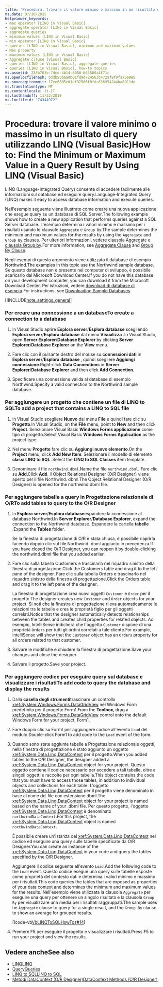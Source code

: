 ```yaml
---
title: 'Procedura: trovare il valore minimo o massimo in un risultato di query utilizzando LINQ'
ms.date: 07/20/2015
helpviewer_keywords:
- max operator [LINQ in Visual Basic]
- aggregate operator [LINQ in Visual Basic]
- aggregate queries
- minimum values [LINQ in Visual Basic]
- min operator [LINQ in Visual Basic]
- queries [LINQ in Visual Basic], minimum and maximum values
- Max property
- maximum values [LINQ in Visual Basic]
- Aggregate clause [Visual Basic]
- queries [LINQ in Visual Basic], aggregate queries
- queries [LINQ in Visual Basic], how-to topics
ms.assetid: 238b763b-7dcd-4b14-8050-b65500a4f71c
ms.openlocfilehash: bddb90baa0b01fd9d724583b472af9f9fa7569e5
ms.sourcegitcommit: 17ee6605e01ef32506f8fdc686954244ba6911de
ms.translationtype: MT
ms.contentlocale: it-IT
ms.lasthandoff: 11/22/2019
ms.locfileid: "74344972"
---
```

# <a name="how-to-find-the-minimum-or-maximum-value-in-a-query-result-by-using-linq-visual-basic"></a><span data-ttu-id="21196-102">Procedura: trovare il valore minimo o massimo in un risultato di query utilizzando LINQ (Visual Basic)</span><span class="sxs-lookup"><span data-stu-id="21196-102">How to: Find the Minimum or Maximum Value in a Query Result by Using LINQ (Visual Basic)</span></span>
<span data-ttu-id="21196-103">LINQ (Language-Integrated Query) consente di accedere facilmente alle informazioni sul database ed eseguire query.</span><span class="sxs-lookup"><span data-stu-id="21196-103">Language-Integrated Query (LINQ) makes it easy to access database information and execute queries.</span></span>  
  
 <span data-ttu-id="21196-104">Nell'esempio seguente viene illustrato come creare una nuova applicazione che esegue query su un database di SQL Server.</span><span class="sxs-lookup"><span data-stu-id="21196-104">The following example shows how to create a new application that performs queries against a SQL Server database.</span></span> <span data-ttu-id="21196-105">L'esempio determina i valori minimo e massimo per i risultati usando le clausole `Aggregate` e `Group By`.</span><span class="sxs-lookup"><span data-stu-id="21196-105">The sample determines the minimum and maximum values for the results by using the `Aggregate` and `Group By` clauses.</span></span> <span data-ttu-id="21196-106">Per ulteriori informazioni, vedere clausola [Aggregate](../../../../visual-basic/language-reference/queries/aggregate-clause.md) e [clausola Group by](../../../../visual-basic/language-reference/queries/group-by-clause.md).</span><span class="sxs-lookup"><span data-stu-id="21196-106">For more information, see [Aggregate Clause](../../../../visual-basic/language-reference/queries/aggregate-clause.md) and [Group By Clause](../../../../visual-basic/language-reference/queries/group-by-clause.md).</span></span>  
  
 <span data-ttu-id="21196-107">Negli esempi di questo argomento viene utilizzato il database di esempio Northwind.</span><span class="sxs-lookup"><span data-stu-id="21196-107">The examples in this topic use the Northwind sample database.</span></span> <span data-ttu-id="21196-108">Se questo database non è presente nel computer di sviluppo, è possibile scaricarlo dal Microsoft Download Center.</span><span class="sxs-lookup"><span data-stu-id="21196-108">If you do not have this database on your development computer, you can download it from the Microsoft Download Center.</span></span> <span data-ttu-id="21196-109">Per istruzioni, vedere [download di database di esempio](../../../../framework/data/adonet/sql/linq/downloading-sample-databases.md).</span><span class="sxs-lookup"><span data-stu-id="21196-109">For instructions, see [Downloading Sample Databases](../../../../framework/data/adonet/sql/linq/downloading-sample-databases.md).</span></span>  
  
[!INCLUDE[note_settings_general](~/includes/note-settings-general-md.md)]  
  
### <a name="to-create-a-connection-to-a-database"></a><span data-ttu-id="21196-110">Per creare una connessione a un database</span><span class="sxs-lookup"><span data-stu-id="21196-110">To create a connection to a database</span></span>  
  
1. <span data-ttu-id="21196-111">In Visual Studio aprire **Esplora server**/**Esplora database** scegliendo **Esplora server**/**Esplora database** dal menu **Visualizza** .</span><span class="sxs-lookup"><span data-stu-id="21196-111">In Visual Studio, open **Server Explorer**/**Database Explorer** by clicking **Server Explorer**/**Database Explorer** on the **View** menu.</span></span>  
  
2. <span data-ttu-id="21196-112">Fare clic con il pulsante destro del mouse su **connessioni dati** in **Esplora server**/**Esplora database** , quindi scegliere **Aggiungi connessione**.</span><span class="sxs-lookup"><span data-stu-id="21196-112">Right-click **Data Connections** in **Server Explorer**/**Database Explorer** and then click **Add Connection**.</span></span>  
  
3. <span data-ttu-id="21196-113">Specificare una connessione valida al database di esempio Northwind.</span><span class="sxs-lookup"><span data-stu-id="21196-113">Specify a valid connection to the Northwind sample database.</span></span>  
  
### <a name="to-add-a-project-that-contains-a-linq-to-sql-file"></a><span data-ttu-id="21196-114">Per aggiungere un progetto che contiene un file di LINQ to SQL</span><span class="sxs-lookup"><span data-stu-id="21196-114">To add a project that contains a LINQ to SQL file</span></span>  
  
1. <span data-ttu-id="21196-115">In Visual Studio scegliere **Nuovo** dal menu **File** e quindi fare clic su **Progetto**.</span><span class="sxs-lookup"><span data-stu-id="21196-115">In Visual Studio, on the **File** menu, point to **New** and then click **Project**.</span></span> <span data-ttu-id="21196-116">Selezionare Visual Basic **Windows Forms applicazione** come tipo di progetto.</span><span class="sxs-lookup"><span data-stu-id="21196-116">Select Visual Basic **Windows Forms Application** as the project type.</span></span>  
  
2. <span data-ttu-id="21196-117">Nel menu **Progetto** fare clic su **Aggiungi nuovo elemento**.</span><span class="sxs-lookup"><span data-stu-id="21196-117">On the **Project** menu, click **Add New Item**.</span></span> <span data-ttu-id="21196-118">Selezionare il modello di elemento **classi LINQ to SQL** .</span><span class="sxs-lookup"><span data-stu-id="21196-118">Select the **LINQ to SQL Classes** item template.</span></span>  
  
3. <span data-ttu-id="21196-119">Denominare il file `northwind.dbml`.</span><span class="sxs-lookup"><span data-stu-id="21196-119">Name the file `northwind.dbml`.</span></span> <span data-ttu-id="21196-120">Fare clic su **Add**.</span><span class="sxs-lookup"><span data-stu-id="21196-120">Click **Add**.</span></span> <span data-ttu-id="21196-121">Il Object Relational Designer (O/R Designer) viene aperto per il file Northwind. dbml.</span><span class="sxs-lookup"><span data-stu-id="21196-121">The Object Relational Designer (O/R Designer) is opened for the northwind.dbml file.</span></span>  
  
### <a name="to-add-tables-to-query-to-the-or-designer"></a><span data-ttu-id="21196-122">Per aggiungere tabelle a query in Progettazione relazionale di O/R</span><span class="sxs-lookup"><span data-stu-id="21196-122">To add tables to query to the O/R Designer</span></span>  
  
1. <span data-ttu-id="21196-123">In **Esplora server**/**Esplora database**espandere la connessione al database Northwind.</span><span class="sxs-lookup"><span data-stu-id="21196-123">In **Server Explorer**/**Database Explorer**, expand the connection to the Northwind database.</span></span> <span data-ttu-id="21196-124">Espandere la cartella **tabelle** .</span><span class="sxs-lookup"><span data-stu-id="21196-124">Expand the **Tables** folder.</span></span>  
  
     <span data-ttu-id="21196-125">Se la finestra di progettazione di O/R è stata chiusa, è possibile riaprirla facendo doppio clic sul file Northwind. dbml aggiunto in precedenza.</span><span class="sxs-lookup"><span data-stu-id="21196-125">If you have closed the O/R Designer, you can reopen it by double-clicking the northwind.dbml file that you added earlier.</span></span>  
  
2. <span data-ttu-id="21196-126">Fare clic sulla tabella Customers e trascinarla nel riquadro sinistro della finestra di progettazione.</span><span class="sxs-lookup"><span data-stu-id="21196-126">Click the Customers table and drag it to the left pane of the designer.</span></span> <span data-ttu-id="21196-127">Fare clic sulla tabella Orders e trascinarlo nel riquadro sinistro della finestra di progettazione.</span><span class="sxs-lookup"><span data-stu-id="21196-127">Click the Orders table and drag it to the left pane of the designer.</span></span>  
  
     <span data-ttu-id="21196-128">La finestra di progettazione crea nuovi oggetti `Customer` e `Order` per il progetto.</span><span class="sxs-lookup"><span data-stu-id="21196-128">The designer creates new `Customer` and `Order` objects for your project.</span></span> <span data-ttu-id="21196-129">Si noti che la finestra di progettazione rileva automaticamente le relazioni tra le tabelle e crea le proprietà figlio per gli oggetti correlati.</span><span class="sxs-lookup"><span data-stu-id="21196-129">Notice that the designer automatically detects relationships between the tables and creates child properties for related objects.</span></span> <span data-ttu-id="21196-130">Ad esempio, IntelliSense indicherà che l'oggetto `Customer` dispone di una proprietà `Orders` per tutti gli ordini correlati a tale cliente.</span><span class="sxs-lookup"><span data-stu-id="21196-130">For example, IntelliSense will show that the `Customer` object has an `Orders` property for all orders related to that customer.</span></span>  
  
3. <span data-ttu-id="21196-131">Salvare le modifiche e chiudere la finestra di progettazione.</span><span class="sxs-lookup"><span data-stu-id="21196-131">Save your changes and close the designer.</span></span>  
  
4. <span data-ttu-id="21196-132">Salvare il progetto.</span><span class="sxs-lookup"><span data-stu-id="21196-132">Save your project.</span></span>  
  
### <a name="to-add-code-to-query-the-database-and-display-the-results"></a><span data-ttu-id="21196-133">Per aggiungere codice per eseguire query sul database e visualizzare i risultati</span><span class="sxs-lookup"><span data-stu-id="21196-133">To add code to query the database and display the results</span></span>  
  
1. <span data-ttu-id="21196-134">Dalla **casella degli strumenti**trascinare un controllo <xref:System.Windows.Forms.DataGridView> nel Windows Form predefinito per il progetto Form1.</span><span class="sxs-lookup"><span data-stu-id="21196-134">From the **Toolbox**, drag a <xref:System.Windows.Forms.DataGridView> control onto the default Windows Form for your project, Form1.</span></span>  
  
2. <span data-ttu-id="21196-135">Fare doppio clic su Form1 per aggiungere codice all'evento `Load` del modulo.</span><span class="sxs-lookup"><span data-stu-id="21196-135">Double-click Form1 to add code to the `Load` event of the form.</span></span>  
  
3. <span data-ttu-id="21196-136">Quando sono state aggiunte tabelle a Progettazione relazionale oggetti, nella finestra di progettazione è stato aggiunto un oggetto <xref:System.Data.Linq.DataContext> per il progetto.</span><span class="sxs-lookup"><span data-stu-id="21196-136">When you added tables to the O/R Designer, the designer added a <xref:System.Data.Linq.DataContext> object for your project.</span></span> <span data-ttu-id="21196-137">Questo oggetto contiene il codice necessario per accedere a tali tabelle, oltre a singoli oggetti e raccolte per ogni tabella.</span><span class="sxs-lookup"><span data-stu-id="21196-137">This object contains the code that you must have to access those tables, in addition to individual objects and collections for each table.</span></span> <span data-ttu-id="21196-138">L'oggetto <xref:System.Data.Linq.DataContext> per il progetto viene denominato in base al nome del file con estensione dbml.</span><span class="sxs-lookup"><span data-stu-id="21196-138">The <xref:System.Data.Linq.DataContext> object for your project is named based on the name of your .dbml file.</span></span> <span data-ttu-id="21196-139">Per questo progetto, l'oggetto <xref:System.Data.Linq.DataContext> è denominato `northwindDataContext`.</span><span class="sxs-lookup"><span data-stu-id="21196-139">For this project, the <xref:System.Data.Linq.DataContext> object is named `northwindDataContext`.</span></span>  
  
     <span data-ttu-id="21196-140">È possibile creare un'istanza del <xref:System.Data.Linq.DataContext> nel codice ed eseguire una query sulle tabelle specificate da O/R Designer.</span><span class="sxs-lookup"><span data-stu-id="21196-140">You can create an instance of the <xref:System.Data.Linq.DataContext> in your code and query the tables specified by the O/R Designer.</span></span>  
  
     <span data-ttu-id="21196-141">Aggiungere il codice seguente all'evento `Load`.</span><span class="sxs-lookup"><span data-stu-id="21196-141">Add the following code to the `Load` event.</span></span> <span data-ttu-id="21196-142">Questo codice esegue una query sulle tabelle esposte come proprietà del contesto dati e determina i valori minimo e massimo per i risultati.</span><span class="sxs-lookup"><span data-stu-id="21196-142">This code queries the tables that are exposed as properties of your data context and determines the minimum and maximum values for the results.</span></span> <span data-ttu-id="21196-143">Nell'esempio viene utilizzata la clausola `Aggregate` per eseguire una query per ottenere un singolo risultato e la clausola `Group By` per visualizzare una media per i risultati raggruppati.</span><span class="sxs-lookup"><span data-stu-id="21196-143">The sample uses he `Aggregate` clause to query for a single result, and the `Group By` clause to show an average for grouped results.</span></span>  
  
     [!code-vb[VbLINQToSQLHowTos#14](~/samples/snippets/visualbasic/VS_Snippets_VBCSharp/VbLINQtoSQLHowTos/VB/Form7.vb#14)]  
  
4. <span data-ttu-id="21196-144">Premere F5 per eseguire il progetto e visualizzare i risultati.</span><span class="sxs-lookup"><span data-stu-id="21196-144">Press F5 to run your project and view the results.</span></span>  
  
## <a name="see-also"></a><span data-ttu-id="21196-145">Vedere anche</span><span class="sxs-lookup"><span data-stu-id="21196-145">See also</span></span>

- [<span data-ttu-id="21196-146">LINQ</span><span class="sxs-lookup"><span data-stu-id="21196-146">LINQ</span></span>](../../../../visual-basic/programming-guide/language-features/linq/index.md)
- [<span data-ttu-id="21196-147">Query</span><span class="sxs-lookup"><span data-stu-id="21196-147">Queries</span></span>](../../../../visual-basic/language-reference/queries/index.md)
- [<span data-ttu-id="21196-148">LINQ to SQL</span><span class="sxs-lookup"><span data-stu-id="21196-148">LINQ to SQL</span></span>](../../../../framework/data/adonet/sql/linq/index.md)
- [<span data-ttu-id="21196-149">Metodi DataContext (O/R Designer)</span><span class="sxs-lookup"><span data-stu-id="21196-149">DataContext Methods (O/R Designer)</span></span>](/visualstudio/data-tools/datacontext-methods-o-r-designer)
